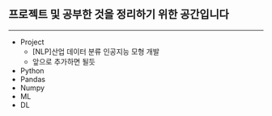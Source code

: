 ## 프로젝트 및 공부한 것을 정리하기 위한 공간입니다
---
* Project
  * [NLP]산업 데이터 분류 인공지능 모형 개발
  * 앞으로 추가하면 될듯
* Python
* Pandas
* Numpy
* ML
* DL
